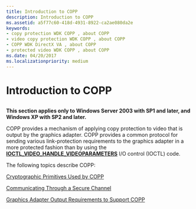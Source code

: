 ```yaml
---
title: Introduction to COPP
description: Introduction to COPP
ms.assetid: a5f77c60-418d-4931-8922-ca2ae080da2e
keywords:
- copy protection WDK COPP , about COPP
- video copy protection WDK COPP , about COPP
- COPP WDK DirectX VA , about COPP
- protected video WDK COPP , about COPP
ms.date: 04/20/2017
ms.localizationpriority: medium
---
```


# Introduction to COPP


## <span id="ddk_introduction_to_the_certified_output_protection_protocol_gg"></span><span id="DDK_INTRODUCTION_TO_THE_CERTIFIED_OUTPUT_PROTECTION_PROTOCOL_GG"></span>


**This section applies only to Windows Server 2003 with SP1 and later, and Windows XP with SP2 and later.**

COPP provides a mechanism of applying copy protection to video that is output by the graphics adapter. COPP provides a common protocol for sending various link-protection requirements to the graphics adapter in a more protected fashion than by using the [**IOCTL\_VIDEO\_HANDLE\_VIDEOPARAMETERS**](https://msdn.microsoft.com/library/windows/hardware/ff567805) I/O control (IOCTL) code.

The following topics describe COPP:

[Cryptographic Primitives Used by COPP](cryptographic-primitives-used-by-copp.md)

[Communicating Through a Secure Channel](communicating-through-a-secure-channel.md)

[Graphics Adapter Output Requirements to Support COPP](graphics-adapter-output-requirements-to-support-copp.md)

 

 





